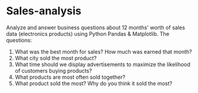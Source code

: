 # Sales-analysis
Analyze and answer business questions about 12 months' worth of sales data (electronics products) using Python Pandas & Matplotlib.
The questions:
1. What was the best month for sales? How much was earned that month?
2. What city sold the most product?
3. What time should we display advertisements to maximize the likelihood of customers buying products?
4. What products are most often sold together?
5. What product sold the most? Why do you think it sold the most?
